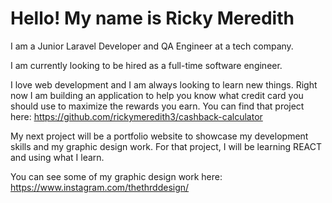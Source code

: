 # Hello! My name is Ricky Meredith

I am a Junior Laravel Developer and QA Engineer at a tech company.

I am currently looking to be hired as a full-time software engineer.

I love web development and I am always looking to learn new things. 
Right now I am building an application to help you know what credit card you should use to maximize the rewards you earn.
You can find that project here: https://github.com/rickymeredith3/cashback-calculator

My next project will be a portfolio website to showcase my development skills and my graphic design work.
For that project, I will be learning REACT and using what I learn.

You can see some of my graphic design work here: https://www.instagram.com/thethrddesign/
